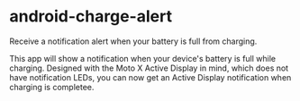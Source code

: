 # android-charge-alert
Receive a notification alert when your battery is full from charging.

This app will show a notification when your device's battery is full while charging. Designed with the Moto X Active Display in mind, which does not have notification LEDs, you can now get an Active Display notification when charging is completee.
